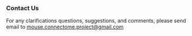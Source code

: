 
### Contact Us

For any clarifications questions, suggestions, and comments, please send email to mouse.connectome.project@gmail.com
